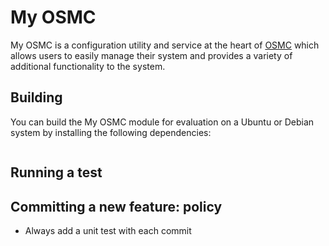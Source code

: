 # My OSMC

My OSMC is a configuration utility and service at the heart of [OSMC](https://osmc.tv) which allows users to easily manage their system and provides a variety of additional functionality to the system. 

## Building

You can build the My OSMC module for evaluation on a Ubuntu or Debian system by installing the following dependencies:
```
```

## Running a test

## Committing a new feature: policy

* Always add a unit test with each commit
